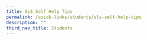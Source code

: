 ```yaml
---
title: SLS Self Help Tips
permalink: /quick-links/students/sls-self-help-tips
description: ""
third_nav_title: Students
---
```

